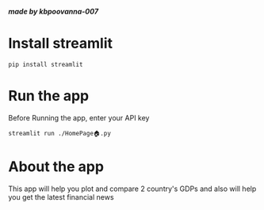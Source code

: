 
***made by kbpoovanna-007***

# Install streamlit
```
pip install streamlit
```

# Run the app
Before Running the app, enter your API key 
```
streamlit run ./HomePage🏠.py
```

# About the app

This app will help you plot and compare 2 country's GDPs and also will help you get the latest financial news



